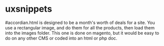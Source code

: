 # uxsnippets

#accordian.html is designed to be a month's worth of deals for a site. You use a rectangular image, and do them for all the products, then load them into the images folder. This one is done on magento, but it would be easy to do on any other CMS or coded into an html or php doc. 
